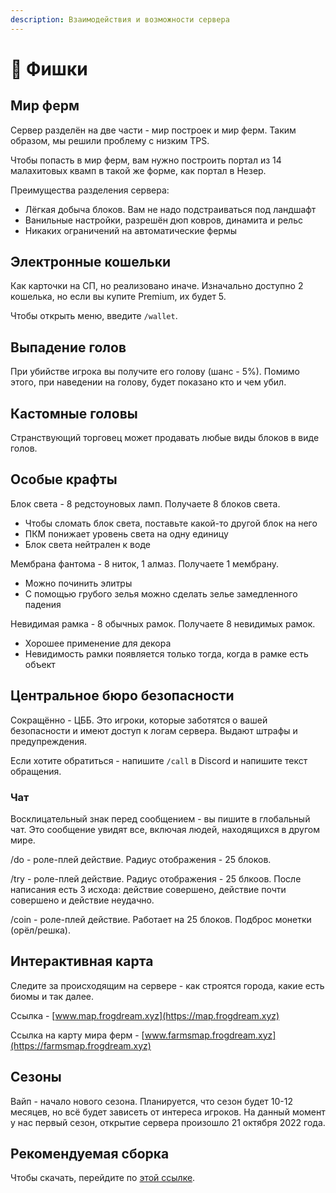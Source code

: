 ```yaml
---
description: Взаимодействия и возможности сервера
---
```


# 🚛 Фишки

## Мир ферм

Сервер разделён на две части - мир построек и мир ферм. Таким образом, мы решили проблему с низким TPS.

Чтобы попасть в мир ферм, вам нужно построить портал из 14 малахитовых квамп в такой же форме, как портал в Незер.

Преимущества разделения сервера:

* Лёгкая добыча блоков. Вам не надо подстраиваться под ландшафт
* Ванильные настройки, разрешён дюп ковров, динамита и рельс
* Никаких ограничений на автоматические фермы

## Электронные кошельки

Как карточки на СП, но реализовано иначе. Изначально доступно 2 кошелька, но если вы купите Premium, их будет 5.

Чтобы открыть меню, введите `/wallet`.

## Выпадение голов

При убийстве игрока вы получите его голову (шанс - 5%). Помимо этого, при наведении на голову, будет показано кто и чем убил.

## Кастомные головы

Странствующий торговец может продавать любые виды блоков в виде голов.

## Особые крафты

Блок света - 8 редстоуновых ламп. Получаете 8 блоков света.

* Чтобы сломать блок света, поставьте какой-то другой блок на него
* ПКМ понижает уровень света на одну единицу
* Блок света нейтрален к воде

Мембрана фантома - 8 ниток, 1 алмаз. Получаете 1 мембрану.

* Можно починить элитры
* С помощью грубого зелья можно сделать зелье замедленного падения

Невидимая рамка - 8 обычных рамок. Получаете 8 невидимых рамок.

* Хорошее применение для декора
* Невидимость рамки появляется только тогда, когда в рамке есть объект

## Центральное бюро безопасности

Сокращённо - ЦББ. Это игроки, которые заботятся о вашей безопасности и имеют доступ к логам сервера. Выдают штрафы и предупреждения.

Если хотите обратиться - напишите `/call` в Discord и напишите текст обращения.

### Чат

Восклицательный знак перед сообщением - вы пишите в глобальный чат. Это сообщение увидят все, включая людей, находящихся в другом мире.

/do - роле-плей действие. Радиус отображения - 25 блоков.

/try - роле-плей действие. Радиус отображения - 25 блкоов. После написания есть 3 исхода: действие совершено, действие почти совершено и действие неудачно.

/coin - роле-плей действие. Работает на 25 блоков. Подброс монетки (орёл/решка).

## Интерактивная карта

Следите за происходящим на сервере - как строятся города, какие есть биомы и так далее.

Ссылка - [www.map.frogdream.xyz](https://map.frogdream.xyz)

Ссылка на карту мира ферм - [www.farmsmap.frogdream.xyz](https://farmsmap.frogdream.xyz)

## Сезоны

Вайп - начало нового сезона. Планируется, что сезон будет 10-12 месяцев, но всё будет зависеть от интереса игроков. На данный момент у нас первый сезон, открытие сервера произошло 21 октября 2022 года.

## Рекомендуемая сборка

Чтобы скачать, перейдите по [этой ссылке](https://mega.nz/file/d6QzCJoI#bBmuvc\_XHjHy\_DXlrooBLlrIaJ2BtiZyRcxvo5JD3r8).



